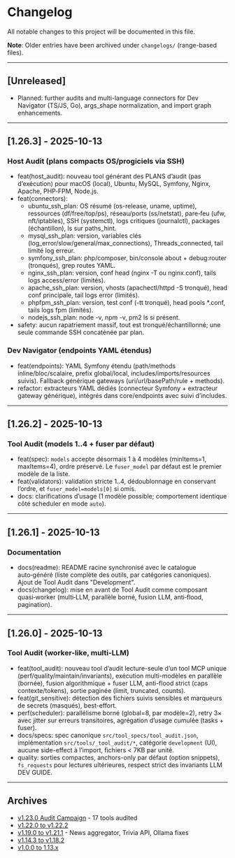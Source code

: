 # Changelog

All notable changes to this project will be documented in this file.

**Note**: Older entries have been archived under `changelogs/` (range-based files).

---

## [Unreleased]

- Planned: further audits and multi-language connectors for Dev Navigator (TS/JS, Go), args_shape normalization, and import graph enhancements.

---

## [1.26.3] - 2025-10-13

### Host Audit (plans compacts OS/progiciels via SSH)
- feat(host_audit): nouveau tool générant des PLANS d’audit (pas d’exécution) pour macOS (local), Ubuntu, MySQL, Symfony, Nginx, Apache, PHP‑FPM, Node.js.
- feat(connectors):
  - ubuntu_ssh_plan: OS résumé (os-release, uname, uptime), ressources (df/free/top/ps), réseau/ports (ss/netstat), pare‑feu (ufw, nft/iptables), SSH (systemctl), logs critiques (journalctl), packages (échantillon), ls sur paths_hint.
  - mysql_ssh_plan: version, variables clés (log_error/slow/general/max_connections), Threads_connected, tail limité log erreur.
  - symfony_ssh_plan: php/composer, bin/console about + debug:router (tronqués), grep routes YAML.
  - nginx_ssh_plan: version, conf head (nginx -T ou nginx.conf), tails logs access/error (limités).
  - apache_ssh_plan: version, vhosts (apachectl/httpd -S tronqué), head conf principale, tail logs error (limités).
  - phpfpm_ssh_plan: version, test conf (-tt tronqué), head pools *.conf, tails logs fpm (limités).
  - nodejs_ssh_plan: node -v, npm -v, pm2 ls si présent.
- safety: aucun rapatriement massif, tout est tronqué/échantillonné; une seule commande SSH concaténée par plan.

### Dev Navigator (endpoints YAML étendus)
- feat(endpoints): YAML Symfony étendu (path/methods inline/bloc/scalaire, prefix global/local, includes/imports/resources suivis). Fallback générique gateways (uri/url/basePath/rule + methods).
- refactor: extracteurs YAML dédiés (connecteur Symfony + extracteur gateway générique), intégrés dans core/endpoints avec suivi d’includes.

---

## [1.26.2] - 2025-10-13

### Tool Audit (models 1..4 + fuser par défaut)
- feat(spec): `models` accepte désormais 1 à 4 modèles (minItems=1, maxItems=4), ordre préservé. Le `fuser_model` par défaut est le premier modèle de la liste.
- feat(validators): validation stricte 1..4, dédoublonnage en conservant l’ordre, et `fuser_model=models[0]` si omis.
- docs: clarifications d’usage (1 modèle possible; comportement identique côté scheduler en mode `auto`).

---

## [1.26.1] - 2025-10-13

### Documentation
- docs(readme): README racine synchronisé avec le catalogue auto‑généré (liste complète des outils, par catégories canoniques). Ajout de Tool Audit dans "Development".
- docs(changelog): mise en avant de Tool Audit comme composant quasi‑worker (multi‑LLM, parallèle borné, fusion LLM, anti‑flood, pagination).

---

## [1.26.0] - 2025-10-13

### Tool Audit (worker-like, multi-LLM)
- feat(tool_audit): nouveau tool d’audit lecture-seule d’un tool MCP unique (perf/quality/maintain/invariants), exécution multi-modèles en parallèle (bornée), fusion algorithmique + fuser LLM, anti-flood strict (caps contexte/tokens), sortie paginée (limit, truncated, counts).
- feat(git_sensitive): détection des fichiers suivis sensibles et marqueurs de secrets (masqués), best-effort.
- perf(scheduler): parallélisme borné (global=8, par modèle=2), retry 3× avec jitter sur erreurs transitoires, agrégation d’usage cumulée (tasks + fuser).
- docs/specs: spec canonique `src/tool_specs/tool_audit.json`, implémentation `src/tools/_tool_audit/*`, catégorie `development` (UI), aucune side-effect à l’import, fichiers < 7KB par unité.
- quality: sorties compactes, anchors-only par défaut (option snippets), `fs_requests` pour lectures ultérieures, respect strict des invariants LLM DEV GUIDE.

---

## Archives

- [v1.23.0 Audit Campaign](changelogs/CHANGELOG_1.23.0_audit_campaign.md) - 17 tools audited
- [v1.22.0 to v1.22.2](changelogs/CHANGELOG_1.22.0_to_1.22.2.md)
- [v1.19.0 to v1.21.1](changelogs/CHANGELOG_1.19.0_to_1.21.1.md) - News aggregator, Trivia API, Ollama fixes
- [v1.14.3 to v1.18.2](changelogs/CHANGELOG_1.14.3_to_1.18.2.md)
- [v1.0.0 to 1.13.x](changelogs/CHANGELOG_1.0.0_to_1.13.x.md)
